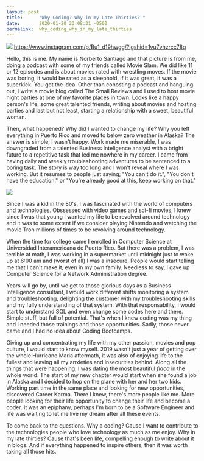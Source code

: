 ```yaml
---
layout: post
title:      "Why Coding? Why in my Late Thirties? "
date:       2020-01-20 23:08:31 -0500
permalink:  why_coding_why_in_my_late_thirties
---
```


![](http://)
https://www.instagram.com/p/Bu1_d19hwgg/?igshid=1vu7vhzrcc78q

Hello, this is me. My name is Norberto Santiago and that picture is from me, doing a podcast with some of my friends called Movie Slam. We did like 11 or 12 episodes and is about movies rated with wrestling moves. If the movie was boring, it would be rated as a sleephold, if it was great, it was a superkick. You got the idea. Other than cohosting a podcast and hanguing out, I write a movie blog called The Small Reviews and I used to host movie night parties at one of my favorite places in town. Looks like a happy person's life, some great talented friends, writing about movies and hosting parties and last but not least, starting a relationship with a sweet, beautiful woman. 

Then, what happened? Why did I wanted to change my life? Why you left everything in Puerto Rico and moved to below zero weather in Alaska? The answer is simple, I wasn't happy. Work made me miserable, I was downgraded from a  talented Business Inteligence analyst with a bright future to a repetitive task that led me nowhere in my career. I came from having daily and weekly troubleshooting adventures to be sentenced to a boring task. The story is way too long and I won't reveal where I was working. But it resumes to people just saying; "You can't do it.", "You don't have the education."  or "You're already good at this, keep working on that." 

![](https://i.imgur.com/xh2KfxM.gifhttp://) 

Since I was a kid in the 80's, I was fascinated with the world of computers and technologies. Obssessed with video games and sci-fi movies, I knew since I was that young I wanted my life to be revolved around technology and it was to some extent if we consider playing Nintendo and watching the movie Tron millions of times to be revolving around technology. 

When the time for college came I enrolled in Computer Science at Universidad Interamericana de Puerto Rico. But there was a problem, I was terrible at math, I was working in a supermarket until midnight just to wake up at 6:00 am and (worst of all) I was a insecure. People would start telling me that I can't make it, even in my own family. Needless to say, I gave up Computer Science for a Network Administration degree. 

Years will go by, until we get to those glorious days as a Business Intelligence consultant, I would work different shifts monitoring a system and troubleshooting, delighting the customer with my troubleshooting skills and my fully understanding of that system. With that responsability, I would start to understand SQL and even change some codes here and there. Simple stuff, but full of potential. That's when I knew coding was my thing and I needed those trainings and those opportunities. Sadly, those never came and I had no idea about Coding Bootcamps.

Giving up and concentrating my life with my other passion, movies and pop culture, I would start to know myself. 2019 wasn't just a year of getting over the whole Hurricane Maria aftermath, it was also of enjoying life to the fullest and leaving all my anxieties and insecurities behind. Along all the things that were happening, I was dating the most beautiful *flaca* in the whole world. The start of my new chapter would start when she found a job in Alaska and I decided to hop on the plane with her and her two kids. Working part time in the same place and looking for new opportunities, discovered Career Karma. There I knew, there's more people like me. More people looking for their life opportunity to change their life and become a coder. It was an epiphany, perhaps I'm born to be a Software Engineer and life was waiting to let me live my dream after all these events. 

To come back to the questions. Why a coding? Cause I want to contribute to the technologies people who love technology as much as me enjoy. Why in my late thirties? Cause that's been life, compelling enough to write about it in blogs. And if everything happened to inspire others, then it was worth taking all those hits. 



